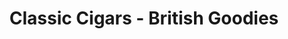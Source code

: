 ---
title: "Classic Cigars - British Goodies"
url: /arlington/classic-cigars-british-goodies/
shop: convenience
---